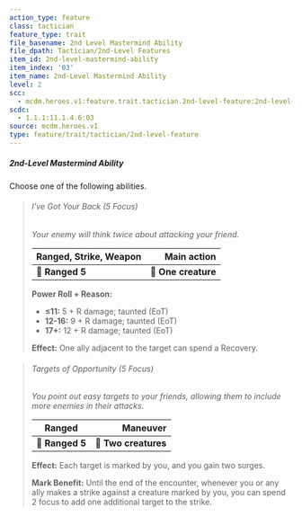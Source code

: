 ```yaml
---
action_type: feature
class: tactician
feature_type: trait
file_basename: 2nd Level Mastermind Ability
file_dpath: Tactician/2nd-Level Features
item_id: 2nd-level-mastermind-ability
item_index: '03'
item_name: 2nd-Level Mastermind Ability
level: 2
scc:
  - mcdm.heroes.v1:feature.trait.tactician.2nd-level-feature:2nd-level-mastermind-ability
scdc:
  - 1.1.1:11.1.4.6:03
source: mcdm.heroes.v1
type: feature/trait/tactician/2nd-level-feature
---
```


##### 2nd-Level Mastermind Ability

Choose one of the following abilities.

<!-- -->
> ###### I've Got Your Back (5 Focus)
>
> *Your enemy will think twice about attacking your friend.*
>
> | **Ranged, Strike, Weapon** |     **Main action** |
> | -------------------------- | ------------------: |
> | **📏 Ranged 5**            | **🎯 One creature** |
>
> **Power Roll + Reason:**
>
> - **≤11:** 5 + R damage; taunted (EoT)
> - **12-16:** 9 + R damage; taunted (EoT)
> - **17+:** 12 + R damage; taunted (EoT)
>
> **Effect:** One ally adjacent to the target can spend a Recovery.

<!-- -->
> ###### Targets of Opportunity (5 Focus)
>
> *You point out easy targets to your friends, allowing them to include more enemies in their attacks.*
>
> | **Ranged**      |         **Maneuver** |
> | --------------- | -------------------: |
> | **📏 Ranged 5** | **🎯 Two creatures** |
>
> **Effect:** Each target is marked by you, and you gain two surges.
>
> **Mark Benefit:** Until the end of the encounter, whenever you or any ally makes a strike against a creature marked by you, you can spend 2 focus to add one additional target to the strike.
